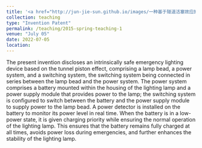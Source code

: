 ```yaml
---
title: '<a href="http://jun-jie-sun.github.io/images/一种基于隧道活塞效应的本质安全应急照明装置.png" style="color: teal;">3. Patent Pending: A Intrinsic Safe Emergency Lighting Device Based on the Tunnel Piston Effect </a>'
collection: teaching
type: "Invention Patent"
permalink: /teaching/2015-spring-teaching-1
venue: "July 05"
date: 2022-07-05
location: 
---
```

The present invention discloses an intrinsically safe emergency lighting device based on the tunnel piston effect, comprising a lamp bead, a power system, and a switching system, the switching system being connected in series between the lamp bead and the power system. The power system comprises a battery mounted within the housing of the lighting lamp and a power supply module that provides power to the lamp; the switching system is configured to switch between the battery and the power supply module to supply power to the lamp bead. A power detector is installed on the battery to monitor its power level in real time. When the battery is in a low-power state, it is given charging priority while ensuring the normal operation of the lighting lamp. This ensures that the battery remains fully charged at all times, avoids power loss during emergencies, and further enhances the stability of the lighting lamp.
